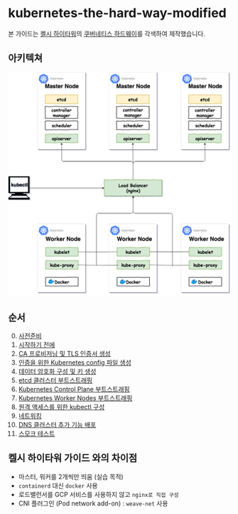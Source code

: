 # kubernetes-the-hard-way-modified

본 가이드는 [켈시 하이타워](https://github.com/kelseyhightower)의 [쿠버네티스 하드웨이](https://github.com/kelseyhightower/kubernetes-the-hard-way)를 각색하여 제작했습니다.


## 아키텍쳐

![architecture](./docs/kthw.png "architecture")


## 순서

0. [사전준비](./docs/prerequisites.md)
0. [시작하기 전에](./docs/lab-00.md)
1. [CA 프로비저닝 및 TLS 인증서 생성](./docs/lab-01.md)
2. [인증을 위한 Kubernetes config 파일 생성](./docs/lab-02.md)
3. [데이터 암호화 구성 및 키 생성](./docs/lab-03.md)
4. [etcd 클러스터 부트스트래핑](./docs/lab-04.md)
5. [Kubernetes Control Plane 부트스트래핑](./docs/lab-05.md)
6. [Kubernetes Worker Nodes 부트스트래핑](./docs/lab-06.md)
7. [원격 액세스를 위한 kubectl 구성](./docs/lab-07.md)
8. [네트워킹](./docs/lab-08.md)
9. [DNS 클러스터 추가 기능 배포](./docs/lab-09.md)
10. [스모크 테스트](./docs/lab-10.md)


## 켈시 하이타워 가이드 와의 차이점
- 마스터, 워커를 2개씩만 띄움 (실습 목적)
- `containerd` 대신 `docker` 사용
- 로드밸런서를 GCP 서비스를 사용하지 않고 `nginx로 직접 구성`
- CNI 플러그인 (Pod network add-on) : `weave-net` 사용
